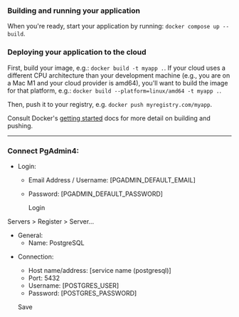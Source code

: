 ### Building and running your application

When you're ready, start your application by running:
`docker compose up --build`.

### Deploying your application to the cloud

First, build your image, e.g.: `docker build -t myapp .`.
If your cloud uses a different CPU architecture than your development
machine (e.g., you are on a Mac M1 and your cloud provider is amd64),
you'll want to build the image for that platform, e.g.:
`docker build --platform=linux/amd64 -t myapp .`.

Then, push it to your registry, e.g. `docker push myregistry.com/myapp`.

Consult Docker's [getting started](https://docs.docker.com/go/get-started-sharing/)
docs for more detail on building and pushing.

---

### Connect PgAdmin4:

- Login:

  - Email Address / Username: [PGADMIN_DEFAULT_EMAIL]
  - Password: [PGADMIN_DEFAULT_PASSWORD]

    Login

Servers > Register > Server...

- General:
  - Name: PostgreSQL

* Connection:

  - Host name/address: [service name (postgresql)]
  - Port: 5432
  - Username: [POSTGRES_USER]
  - Password: [POSTGRES_PASSWORD]

  Save
